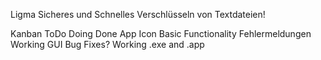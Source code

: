 Ligma
Sicheres und Schnelles Verschlüsseln von Textdateien!

Kanban
ToDo							Doing								Done
App Icon															Basic Functionality
Fehlermeldungen														Working GUI
Bug Fixes?															Working .exe and .app